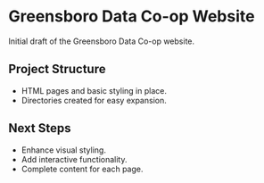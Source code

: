 
# Greensboro Data Co-op Website

Initial draft of the Greensboro Data Co-op website.

## Project Structure
- HTML pages and basic styling in place.
- Directories created for easy expansion.

## Next Steps
- Enhance visual styling.
- Add interactive functionality.
- Complete content for each page.
